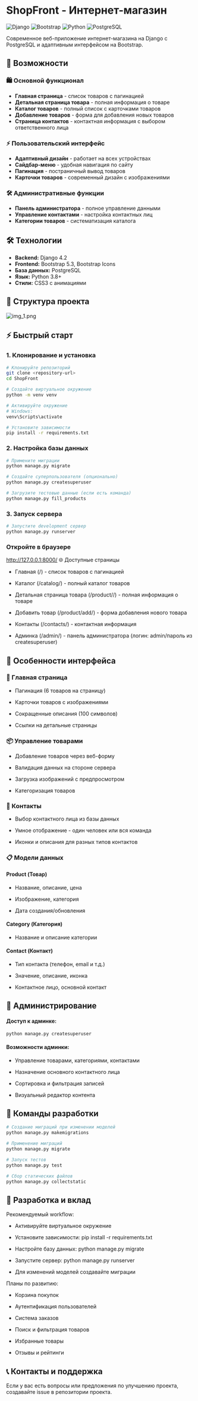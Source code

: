 # ShopFront - Интернет-магазин

![Django](https://img.shields.io/badge/Django-4.2-green.svg)
![Bootstrap](https://img.shields.io/badge/Bootstrap-5.3-blue.svg)
![Python](https://img.shields.io/badge/Python-3.8%2B-yellow.svg)
![PostgreSQL](https://img.shields.io/badge/PostgreSQL-13%2B-blue.svg)

Современное веб-приложение интернет-магазина на Django с PostgreSQL и адаптивным интерфейсом на Bootstrap.

## 🚀 Возможности

### 🛍️ Основной функционал
- **Главная страница** - список товаров с пагинацией
- **Детальная страница товара** - полная информация о товаре
- **Каталог товаров** - полный список с карточками товаров
- **Добавление товаров** - форма для добавления новых товаров
- **Страница контактов** - контактная информация с выбором ответственного лица

### ⚡ Пользовательский интерфейс
- **Адаптивный дизайн** - работает на всех устройствах
- **Сайдбар-меню** - удобная навигация по сайту
- **Пагинация** - постраничный вывод товаров
- **Карточки товаров** - современный дизайн с изображениями

### 🛠️ Административные функции
- **Панель администратора** - полное управление данными
- **Управление контактами** - настройка контактных лиц
- **Категории товаров** - систематизация каталога

## 🛠️ Технологии

- **Backend:** Django 4.2
- **Frontend:** Bootstrap 5.3, Bootstrap Icons
- **База данных:** PostgreSQL
- **Язык:** Python 3.8+
- **Стили:** CSS3 с анимациями

## 📁 Структура проекта
![img_1.png](img_1.png)

## ⚡ Быстрый старт

### 1. Клонирование и установка

```bash
# Клонируйте репозиторий
git clone <repository-url>
cd ShopFront
```
```bash
# Создайте виртуальное окружение
python -m venv venv
```
```bash
# Активируйте окружение
# Windows:
venv\Scripts\activate
```
```bash
# Установите зависимости
pip install -r requirements.txt
```
### 2. Настройка базы данных

```bash
# Примените миграции
python manage.py migrate
```
```bash
# Создайте суперпользователя (опционально)
python manage.py createsuperuser
```
```bash
# Загрузите тестовые данные (если есть команда)
python manage.py fill_products
```
### 3. Запуск сервера
```bash
# Запустите development сервер
python manage.py runserver
```
### Откройте в браузере
http://127.0.0.1:8000/
🌐 Доступные страницы
 - Главная (/) - список товаров с пагинацией

 - Каталог (/catalog/) - полный каталог товаров

 - Детальная страница товара (/product/<id>/) - полная информация о товаре

 - Добавить товар (/product/add/) - форма добавления нового товара

 - Контакты (/contacts/) - контактная информация

 - Админка (/admin/) - панель администратора (логин: admin/пароль из createsuperuser)

## 🎨 Особенности интерфейса
### 🎯 Главная страница
 - Пагинация (6 товаров на страницу)

 - Карточки товаров с изображениями

 - Сокращенные описания (100 символов)

 - Ссылки на детальные страницы

### 📦 Управление товарами
 - Добавление товаров через веб-форму

 - Валидация данных на стороне сервера

 - Загрузка изображений с предпросмотром

 - Категоризация товаров

### 👥 Контакты
 - Выбор контактного лица из базы данных

 - Умное отображение - один человек или вся команда

 - Иконки и описания для разных типов контактов

### 📋 Модели данных
#### Product (Товар)
 - Название, описание, цена

 - Изображение, категория

 - Дата создания/обновления

#### Category (Категория)
 - Название и описание категории

#### Contact (Контакт)
 - Тип контакта (телефон, email и т.д.)

 - Значение, описание, иконка

 - Контактное лицо, основной контакт

## 🔧 Администрирование
#### Доступ к админке:
```bash
python manage.py createsuperuser
```
#### Возможности админки:
 - Управление товарами, категориями, контактами

 - Назначение основного контактного лица

 - Сортировка и фильтрация записей

 - Визуальный редактор контента

## 🚀 Команды разработки
```bash
# Создание миграций при изменении моделей
python manage.py makemigrations
```
```bash
# Применение миграций
python manage.py migrate
```
```bash
# Запуск тестов
python manage.py test
```
```bash
# Сбор статических файлов
python manage.py collectstatic
```
## 🤝 Разработка и вклад
Рекомендуемый workflow:
 - Активируйте виртуальное окружение

 - Установите зависимости: pip install -r requirements.txt

 - Настройте базу данных: python manage.py migrate

 - Запустите сервер: python manage.py runserver

 - Для изменений моделей создавайте миграции

Планы по развитию:
 - Корзина покупок

 - Аутентификация пользователей

 - Система заказов

 - Поиск и фильтрация товаров

 - Избранные товары

 - Отзывы и рейтинги

## 📞 Контакты и поддержка
Если у вас есть вопросы или предложения по улучшению проекта, создавайте issue в репозитории проекта.